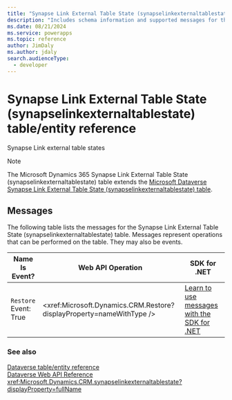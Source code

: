 ```yaml
---
title: "Synapse Link External Table State (synapselinkexternaltablestate) table/entity reference (Microsoft Dynamics 365)"
description: "Includes schema information and supported messages for the Synapse Link External Table State (synapselinkexternaltablestate) table/entity with Microsoft Dynamics 365."
ms.date: 08/21/2024
ms.service: powerapps
ms.topic: reference
author: JimDaly
ms.author: jdaly
search.audienceType: 
  - developer
---
```


# Synapse Link External Table State (synapselinkexternaltablestate) table/entity reference

Synapse Link external table states

> [!NOTE]
> The Microsoft Dynamics 365 Synapse Link External Table State (synapselinkexternaltablestate) table extends the [Microsoft Dataverse Synapse Link External Table State (synapselinkexternaltablestate) table](/power-apps/developer/data-platform/reference/entities/synapselinkexternaltablestate).


## Messages

The following table lists the messages for the Synapse Link External Table State (synapselinkexternaltablestate) table.
Messages represent operations that can be performed on the table. They may also be events.

| Name <br />Is Event? |Web API Operation |SDK for .NET |
| ---- | ----- |----- |
| `Restore`<br />Event: True |<xref:Microsoft.Dynamics.CRM.Restore?displayProperty=nameWithType /> |[Learn to use messages with the SDK for .NET](/power-apps/developer/data-platform/org-service/use-messages)|





### See also

[Dataverse table/entity reference](../about-entity-reference.md)  
[Dataverse Web API Reference](/power-apps/developer/data-platform/webapi/reference/about)   
<xref:Microsoft.Dynamics.CRM.synapselinkexternaltablestate?displayProperty=fullName>
